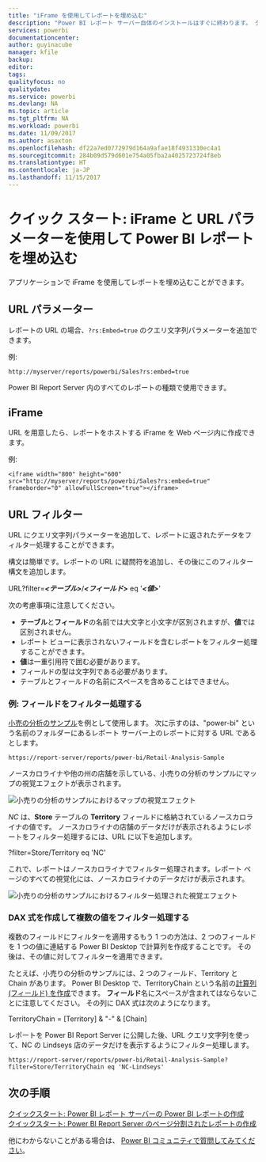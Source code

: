 ```yaml
---
title: "iFrame を使用してレポートを埋め込む"
description: "Power BI レポート サーバー自体のインストールはすぐに終わります。 ダウンロードし、インストールして構成し、実行できるようになるまで、数分で終わります。"
services: powerbi
documentationcenter: 
author: guyinacube
manager: kfile
backup: 
editor: 
tags: 
qualityfocus: no
qualitydate: 
ms.service: powerbi
ms.devlang: NA
ms.topic: article
ms.tgt_pltfrm: NA
ms.workload: powerbi
ms.date: 11/09/2017
ms.author: asaxton
ms.openlocfilehash: df22a7ed0772979d164a9afae18f4931310ec4a1
ms.sourcegitcommit: 284b09d579d601e754a05fba2a4025723724f8eb
ms.translationtype: HT
ms.contentlocale: ja-JP
ms.lasthandoff: 11/15/2017
---
```

# <a name="quickstart-embed-a-power-bi-report-using-an-iframe-and-url-parameters"></a>クイック スタート: iFrame と URL パラメーターを使用して Power BI レポートを埋め込む

アプリケーションで iFrame を使用してレポートを埋め込むことができます。 

## <a name="url-parameter"></a>URL パラメーター

レポートの URL の場合、`?rs:Embed=true` のクエリ文字列パラメーターを追加できます。

例:

```
http://myserver/reports/powerbi/Sales?rs:embed=true
```

Power BI Report Server 内のすべてのレポートの種類で使用できます。

## <a name="iframe"></a>iFrame

URL を用意したら、レポートをホストする iFrame を Web ページ内に作成できます。

例:

```
<iframe width="800" height="600" src="http://myserver/reports/powerbi/Sales?rs:embed=true" frameborder="0" allowFullScreen="true"></iframe>
```

## <a name="url-filter"></a>URL フィルター

URL にクエリ文字列パラメーターを追加して、レポートに返されたデータをフィルター処理することができます。

構文は簡単です。レポートの URL に疑問符を追加し、その後にこのフィルター構文を追加します。

URL?filter=***<テーブル>***/***<フィールド>*** eq '***<値>***'

次の考慮事項に注意してください。

- **テーブル**と**フィールド**の名前では大文字と小文字が区別されますが、**値**では区別されません。
- レポート ビューに表示されないフィールドを含むレポートをフィルター処理することができます。
- **値**は一重引用符で囲む必要があります。
- フィールドの型は文字列である必要があります。
- テーブルとフィールドの名前にスペースを含めることはできません。

###  <a name="example-filter-on-a-field"></a>例: フィールドをフィルター処理する

[小売の分析のサンプル](../sample-datasets.md)を例として使用します。 次に示すのは、"power-bi" という名前のフォルダーにあるレポート サーバー上のレポートに対する URL であるとします。

```
https://report-server/reports/power-bi/Retail-Analysis-Sample
```

ノースカロライナや他の州の店舗を示している、小売りの分析のサンプルにマップの視覚エフェクトが表示されます。

![小売りの分析のサンプルにおけるマップの視覚エフェクト](media/quickstart-embed/report-server-retail-analysis-sample-map.png)

*NC* は、**Store** テーブルの **Territory** フィールドに格納されているノースカロライナの値です。 ノースカロライナの店舗のデータだけが表示されるようにレポートをフィルター処理するには、URL に以下を追加します。

?filter=Store/Territory eq 'NC'

これで、レポートはノースカロライナでフィルター処理されます。レポート ページのすべての視覚化には、ノースカロライナのデータだけが表示されます。

![小売りの分析のサンプルにおけるフィルター処理された視覚エフェクト](media/quickstart-embed/report-server-retail-analysis-sample-filtered-map.png)

### <a name="create-a-dax-formula-to-filter-on-multiple-values"></a>DAX 式を作成して複数の値をフィルター処理する

複数のフィールドにフィルターを適用するもう 1 つの方法は、2 つのフィールドを 1 つの値に連結する Power BI Desktop で計算列を作成することです。 その後は、その値に対してフィルターを適用できます。

たとえば、小売りの分析のサンプルには、2 つのフィールド、Territory と Chain があります。 Power BI Desktop で、TerritoryChain という名前の[計算列 (フィールド) を作成](../desktop-tutorial-create-calculated-columns.md)できます。 **フィールド**名にスペースが含まれてはならないことに注意してください。 その列に DAX 式は次のようになります。

TerritoryChain = [Territory] & "-" & [Chain]

レポートを Power BI Report Server に公開した後、URL クエリ文字列を使って、NC の Lindseys 店のデータだけを表示するようにフィルター処理します。

```
https://report-server/reports/power-bi/Retail-Analysis-Sample?filter=Store/TerritoryChain eq 'NC-Lindseys'

```

## <a name="next-steps"></a>次の手順

[クイックスタート: Power BI レポート サーバーの Power BI レポートの作成](quickstart-create-powerbi-report.md)  
[クイックスタート: Power BI Report Server のページ分割されたレポートの作成](quickstart-create-paginated-report.md)  

他にわからないことがある場合は、 [Power BI コミュニティで質問してみてください](https://community.powerbi.com/)。